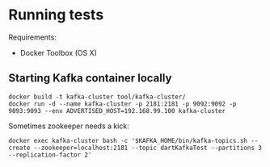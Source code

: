 # Running tests

Requirements:

* Docker Toolbox (OS X)

## Starting Kafka container locally

```
docker build -t kafka-cluster tool/kafka-cluster/
docker run -d --name kafka-cluster -p 2181:2181 -p 9092:9092 -p 9093:9093 --env ADVERTISED_HOST=192.168.99.100 kafka-cluster
```

Sometimes zookeeper needs a kick:

```
docker exec kafka-cluster bash -c '$KAFKA_HOME/bin/kafka-topics.sh --create --zookeeper=localhost:2181 --topic dartKafkaTest --partitions 3 --replication-factor 2'
```
